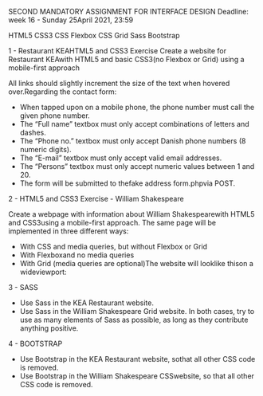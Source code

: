 SECOND MANDATORY ASSIGNMENT FOR INTERFACE DESIGN
Deadline: week 16 - Sunday 25April 2021, 23:59

HTML5
CSS3
CSS Flexbox
CSS Grid
Sass
Bootstrap

1 - Restaurant KEAHTML5 and CSS3 Exercise
Create  a website  for Restaurant  KEAwith  HTML5  and basic CSS3(no  Flexbox  or  Grid) using  a  mobile-first approach

All links should slightly increment the size of the text when hovered over.Regarding the contact form:
- When tapped upon on a mobile phone, the phone number must call the given phone number.
- The “Full name” textbox must only accept combinations of letters and dashes.
- The “Phone no.” textbox must only accept Danish phone numbers (8 numeric digits).
- The “E-mail” textbox must only accept valid email addresses.
- The “Persons” textbox must only accept numeric values between 1 and 20.
- The form will be submitted to thefake address form.phpvia POST.

2 - HTML5 and CSS3 Exercise - William Shakespeare

Create  a webpage  with  information  about  William  Shakespearewith  HTML5  and CSS3using  a  mobile-first approach. The same page will be implemented in three different ways:
- With CSS and media queries, but without Flexbox or Grid
- With Flexboxand no media queries
- With Grid (media queries are optional)The website will looklike thison a wideviewport:

3 - SASS
- Use Sass in the KEA Restaurant website.
- Use Sass in the William Shakespeare Grid website.
In both cases, try to use as many elements of Sass as possible, as long as they contribute anything positive.

4 - BOOTSTRAP
- Use Bootstrap in the KEA Restaurant website, sothat all other CSS code is removed.
- Use Bootstrap in the William Shakespeare CSSwebsite, so that all other CSS code is removed.